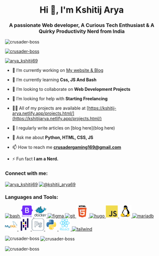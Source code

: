 <h1 align="center">Hi 👋, I'm Kshitij Arya</h1>
<h3 align="center">A passionate Web developer, A Curious Tech Enthusiast & A Quirky Productivity Nerd from India</h3>

<p align="left"> <img src="https://komarev.com/ghpvc/?username=crusader-boss&label=Profile%20views&color=e00b7c&style=plastic" alt="crusader-boss" /> </p>

<p align="left"> <a href="https://github.com/ryo-ma/github-profile-trophy"><img src="https://github-profile-trophy.vercel.app/?username=crusader-boss" alt="crusader-boss" /></a> </p>

<p align="left"> <a href="https://twitter.com/arya_kshitij69" target="blank"><img src="https://img.shields.io/twitter/follow/arya_kshitij69?logo=twitter&style=for-the-badge" alt="arya_kshitij69" /></a> </p>

- 🔭 I’m currently working on [My website & Blog](https://kshitijarya.netlify.app/)

- 🌱 I’m currently learning **Css, JS And Bash**

- 👯 I’m looking to collaborate on **Web Development Projects**

- 🤝 I’m looking for help with **Starting Freelancing**

- 👨‍💻 All of my projects are available at [https://kshitij-arya.netlify.app/projects.html/](https://kshitijarya.netlify.app/projects.html/)

- 📝 I regularly write articles on [blog here](blog here)

- 💬 Ask me about **Python, HTML, CSS, JS**

- 📫 How to reach me **crusadergaming169@gmail.com**

- ⚡ Fun fact **I am a Nerd.**

<h3 align="left">Connect with me:</h3>
<p align="left">
<a href="https://twitter.com/arya_kshitij69" target="blank"><img align="center" src="https://raw.githubusercontent.com/rahuldkjain/github-profile-readme-generator/master/src/images/icons/Social/twitter.svg" alt="arya_kshitij69" height="30" width="40" /></a>
<a href="https://youtube.com/@Kshitij_Arya69" target="blank"><img align="center" src="https://raw.githubusercontent.com/rahuldkjain/github-profile-readme-generator/master/src/images/icons/Social/youtube.svg" alt="@kshitij_arya69" height="30" width="40" /></a>
</p>

<h3 align="left">Languages and Tools:</h3>
<p align="left"> <a href="https://www.gnu.org/software/bash/" target="_blank" rel="noreferrer"> <img src="https://www.vectorlogo.zone/logos/gnu_bash/gnu_bash-icon.svg" alt="bash" width="40" height="40"/> </a> <a href="https://getbootstrap.com" target="_blank" rel="noreferrer"> <img src="https://raw.githubusercontent.com/devicons/devicon/master/icons/bootstrap/bootstrap-plain-wordmark.svg" alt="bootstrap" width="40" height="40"/> </a> <a href="https://www.docker.com/" target="_blank" rel="noreferrer"> <img src="https://raw.githubusercontent.com/devicons/devicon/master/icons/docker/docker-original-wordmark.svg" alt="docker" width="40" height="40"/> </a> <a href="https://www.figma.com/" target="_blank" rel="noreferrer"> <img src="https://www.vectorlogo.zone/logos/figma/figma-icon.svg" alt="figma" width="40" height="40"/> </a> <a href="https://git-scm.com/" target="_blank" rel="noreferrer"> <img src="https://www.vectorlogo.zone/logos/git-scm/git-scm-icon.svg" alt="git" width="40" height="40"/> </a> <a href="https://www.w3.org/html/" target="_blank" rel="noreferrer"> <img src="https://raw.githubusercontent.com/devicons/devicon/master/icons/html5/html5-original-wordmark.svg" alt="html5" width="40" height="40"/> </a> <a href="https://gohugo.io/" target="_blank" rel="noreferrer"> <img src="https://api.iconify.design/logos-hugo.svg" alt="hugo" width="40" height="40"/> </a> <a href="https://developer.mozilla.org/en-US/docs/Web/JavaScript" target="_blank" rel="noreferrer"> <img src="https://raw.githubusercontent.com/devicons/devicon/master/icons/javascript/javascript-original.svg" alt="javascript" width="40" height="40"/> </a> <a href="https://www.linux.org/" target="_blank" rel="noreferrer"> <img src="https://raw.githubusercontent.com/devicons/devicon/master/icons/linux/linux-original.svg" alt="linux" width="40" height="40"/> </a> <a href="https://mariadb.org/" target="_blank" rel="noreferrer"> <img src="https://www.vectorlogo.zone/logos/mariadb/mariadb-icon.svg" alt="mariadb" width="40" height="40"/> </a> <a href="https://www.mysql.com/" target="_blank" rel="noreferrer"> <img src="https://raw.githubusercontent.com/devicons/devicon/master/icons/mysql/mysql-original-wordmark.svg" alt="mysql" width="40" height="40"/> </a> <a href="https://pandas.pydata.org/" target="_blank" rel="noreferrer"> <img src="https://raw.githubusercontent.com/devicons/devicon/2ae2a900d2f041da66e950e4d48052658d850630/icons/pandas/pandas-original.svg" alt="pandas" width="40" height="40"/> </a> <a href="https://www.photoshop.com/en" target="_blank" rel="noreferrer"> <img src="https://raw.githubusercontent.com/devicons/devicon/master/icons/photoshop/photoshop-line.svg" alt="photoshop" width="40" height="40"/> </a> <a href="https://www.python.org" target="_blank" rel="noreferrer"> <img src="https://raw.githubusercontent.com/devicons/devicon/master/icons/python/python-original.svg" alt="python" width="40" height="40"/> </a> <a href="https://reactjs.org/" target="_blank" rel="noreferrer"> <img src="https://raw.githubusercontent.com/devicons/devicon/master/icons/react/react-original-wordmark.svg" alt="react" width="40" height="40"/> </a> <a href="https://tailwindcss.com/" target="_blank" rel="noreferrer"> <img src="https://www.vectorlogo.zone/logos/tailwindcss/tailwindcss-icon.svg" alt="tailwind" width="40" height="40"/> </a> </p>

<p><img align="left" src="https://github-readme-stats.vercel.app/api/top-langs?username=crusader-boss&show_icons=true&locale=en&layout=compact" alt="crusader-boss" /></p>

<p>&nbsp;<img align="center" src="https://github-readme-stats.vercel.app/api?username=crusader-boss&show_icons=true&theme=dracula&locale=en" alt="crusader-boss" /></p>

<p><img align="center" src="https://github-readme-streak-stats.herokuapp.com/?user=crusader-boss&" alt="crusader-boss" /></p>
